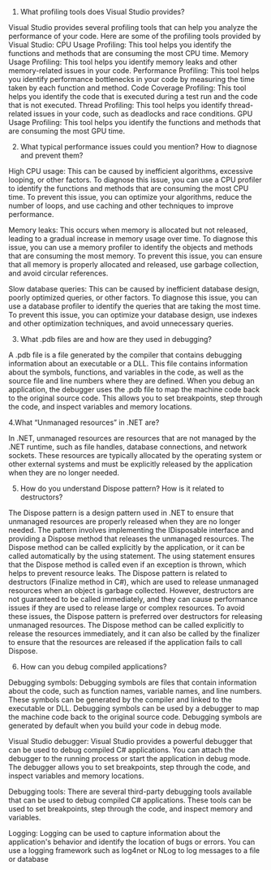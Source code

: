 1. What profiling tools does Visual Studio provides?


Visual Studio provides several profiling tools that can help you analyze the performance of your code. Here are some of the profiling tools provided by Visual Studio:
CPU Usage Profiling: This tool helps you identify the functions and methods that are consuming the most CPU time.
Memory Usage Profiling: This tool helps you identify memory leaks and other memory-related issues in your code.
Performance Profiling: This tool helps you identify performance bottlenecks in your code by measuring the time taken by each function and method.
Code Coverage Profiling: This tool helps you identify the code that is executed during a test run and the code that is not executed.
Thread Profiling: This tool helps you identify thread-related issues in your code, such as deadlocks and race conditions.
GPU Usage Profiling: This tool helps you identify the functions and methods that are consuming the most GPU time.

2. What typical performance issues could you mention? How to diagnose and prevent them?

High CPU usage: This can be caused by inefficient algorithms, excessive looping, or other factors. To diagnose this issue, you can use a CPU profiler to 
identify the functions and methods that are consuming the most CPU time. To prevent this issue, you can optimize your algorithms, reduce the number of loops, 
and use caching and other techniques to improve performance.

Memory leaks: This occurs when memory is allocated but not released, leading to a gradual increase in memory usage over time. To diagnose this issue, 
you can use a memory profiler to identify the objects and methods that are consuming the most memory. To prevent this issue, you can ensure that all 
memory is properly allocated and released, use garbage collection, and avoid circular references.

Slow database queries: This can be caused by inefficient database design, poorly optimized queries, or other factors. To diagnose this issue, 
you can use a database profiler to identify the queries that are taking the most time. To prevent this issue, you can optimize your database design, 
use indexes and other optimization techniques, and avoid unnecessary queries.

3. What .pdb files are and how are they used in debugging?

A .pdb file is a file generated by the compiler that contains debugging information about an executable or a DLL. This file contains information about the symbols, 
functions, and variables in the code, as well as the source file and line numbers where they are defined.
When you debug an application, the debugger uses the .pdb file to map the machine code back to the original source code. 
This allows you to set breakpoints, step through the code, and inspect variables and memory locations.

4.What “Unmanaged resources” in .NET are?

In .NET, unmanaged resources are resources that are not managed by the .NET runtime, such as file handles, database connections, and network sockets. 
These resources are typically allocated by the operating system or other external systems and must be explicitly released by the application when they are no longer needed.

5. How do you understand Dispose pattern? How is it related to destructors?


The Dispose pattern is a design pattern used in .NET to ensure that unmanaged resources are properly released when they are no longer needed. 
The pattern involves implementing the IDisposable interface and providing a Dispose method that releases the unmanaged resources.
The Dispose method can be called explicitly by the application, or it can be called automatically by the using statement. 
The using statement ensures that the Dispose method is called even if an exception is thrown, which helps to prevent resource leaks.
The Dispose pattern is related to destructors (Finalize method in C#), which are used to release unmanaged resources when an object is garbage collected.
However, destructors are not guaranteed to be called immediately, and they can cause performance issues if they are used to release large or complex resources.
To avoid these issues, the Dispose pattern is preferred over destructors for releasing unmanaged resources. The Dispose method can be called explicitly to release 
the resources immediately, and it can also be called by the finalizer to ensure that the resources are released if the application fails to call Dispose.

6. How can you debug compiled applications?

Debugging symbols: Debugging symbols are files that contain information about the code, such as function names, variable names, and line numbers. 
These symbols can be generated by the compiler and linked to the executable or DLL. Debugging symbols can be used by a debugger to map the machine code back to the original source code.
Debugging symbols are generated by default when you build your code in debug mode.

Visual Studio debugger: Visual Studio provides a powerful debugger that can be used to debug compiled C# applications. You can attach the debugger to the running process
or start the application in debug mode. The debugger allows you to set breakpoints, step through the code, and inspect variables and memory locations.

Debugging tools: There are several third-party debugging tools available that can be used to debug compiled C# applications. 
These tools can be used to set breakpoints, step through the code, and inspect memory and variables.

Logging: Logging can be used to capture information about the application's behavior and identify the location of bugs or errors. 
You can use a logging framework such as log4net or NLog to log messages to a file or database
